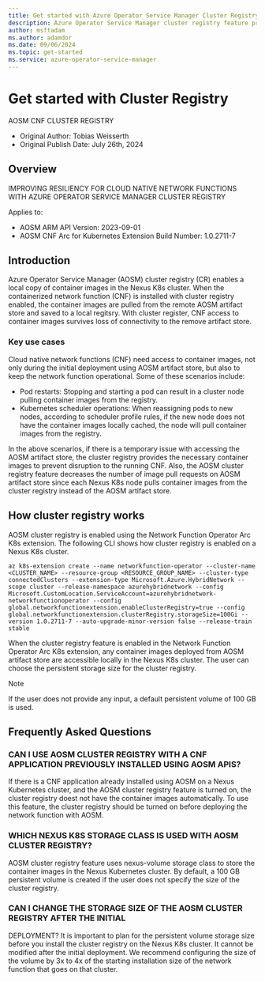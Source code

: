 ```yaml
---
title: Get started with Azure Operator Service Manager Cluster Registry
description: Azure Operator Service Manager cluster registry feature provides a locally resilent edge registry service to host Nexus K8s container image artifacts.
author: msftadam
ms.author: adamdor
ms.date: 09/06/2024
ms.topic: get-started
ms.service: azure-operator-service-manager
---
```


# Get started with Cluster Registry
AOSM CNF CLUSTER REGISTRY
* Original Author: Tobias Weisserth
* Original Publish Date: July 26th, 2024

## Overview
IMPROVING RESILIENCY FOR CLOUD NATIVE NETWORK FUNCTIONS WITH AZURE OPERATOR SERVICE MANAGER CLUSTER REGISTRY

Applies to:
* AOSM ARM API Version: 2023-09-01
* AOSM CNF Arc for Kubernetes Extension Build Number: 1.0.2711-7

## Introduction
Azure Operator Service Manager (AOSM) cluster registry (CR) enables a local copy of container images in the Nexus K8s cluster. When the containerized network function (CNF) is installed with cluster registry enabled, the container images are pulled from the remote AOSM artifact store and saved to a local regitsry. With cluster register, CNF access to container images survives loss of connectivity to the remove artifact store.

### Key use cases
Cloud native network functions (CNF) need access to container images, not only during the initial deployment using AOSM artifact store, but also to keep the network function operational. Some of these scenarios include:
* Pod restarts: Stopping and starting a pod can result in a cluster node pulling container images from the registry.
* Kubernetes scheduler operations: When reassigning pods to new nodes, according to scheduler profile rules, if the new node does not have the container images locally cached, the node will pull container images from the registry.

In the above scenarios, if there is a temporary issue with accessing the AOSM artifact store, the cluster registry provides the necessary container images to prevent disruption to the running CNF. Also, the AOSM cluster registry feature decreases the number of image pull requests on AOSM artifact store since each Nexus K8s node pulls container images from the cluster registry instead of the AOSM artifact store.

## How cluster registry works
AOSM cluster registry is enabled using the Network Function Operator Arc K8s extension. The following CLI shows how cluster registry is enabled on a Nexus K8s cluster.
```
az k8s-extension create --name networkfunction-operator --cluster-name <CLUSTER_NAME> --resource-group <RESOURCE_GROUP_NAME> --cluster-type connectedClusters --extension-type Microsoft.Azure.HybridNetwork --scope cluster --release-namespace azurehybridnetwork --config Microsoft.CustomLocation.ServiceAccount=azurehybridnetwork-networkfunctionoperator --config global.networkfunctionextension.enableClusterRegistry=true --config global.networkfunctionextension.clusterRegistry.storageSize=100Gi --version 1.0.2711-7 --auto-upgrade-minor-version false --release-train stable
```
When the cluster registry feature is enabled in the Network Function Operator Arc K8s extension, any container images deployed from AOSM artifact store are accessible locally in the Nexus K8s cluster. The user can choose the persistent storage size for the cluster registry. 

> [!NOTE]
> If the user does not provide any input, a default persistent volume of 100 GB is used.

## Frequently Asked Questions

### CAN I USE AOSM CLUSTER REGISTRY WITH A CNF APPLICATION PREVIOUSLY INSTALLED USING AOSM APIS?
If there is a CNF application already installed using AOSM on a Nexus Kubernetes cluster, and the AOSM cluster registry feature is turned on, the cluster registry doest not have the container images automatically. To use this feature, the cluster registry should be turned on before deploying the network function with AOSM.

### WHICH NEXUS K8S STORAGE CLASS IS USED WITH AOSM CLUSTER REGISTRY?
AOSM cluster registry feature uses nexus-volume storage class to store the container images in the Nexus Kubernetes cluster. By default, a 100 GB persistent volume is created if the user does not specify the size of the cluster registry.

### CAN I CHANGE THE STORAGE SIZE OF THE AOSM CLUSTER REGISTRY AFTER THE INITIAL 
DEPLOYMENT?
It is important to plan for the persistent volume storage size before you install the cluster registry on the Nexus K8s cluster. It cannot be modified after the initial deployment. We recommend configuring the size of the volume by 3x to 4x of the starting installation size of the network function that goes on that cluster.

